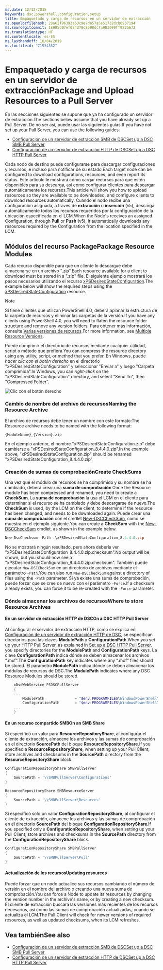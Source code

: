 ```yaml
---
ms.date: 12/12/2018
keywords: dsc,powershell,configuration,setup
title: Empaquetado y carga de recursos en un servidor de extracción
ms.openlocfilehash: 29a62f96393a53c9e7da57a5e51732dcb0937194
ms.sourcegitcommit: 18985d07ef024378c8590dc7a983099ff9225672
ms.translationtype: HT
ms.contentlocale: es-ES
ms.lasthandoff: 10/04/2019
ms.locfileid: "71954382"
---
```

# <a name="package-and-upload-resources-to-a-pull-server"></a><span data-ttu-id="1f917-103">Empaquetado y carga de recursos en un servidor de extracción</span><span class="sxs-lookup"><span data-stu-id="1f917-103">Package and Upload Resources to a Pull Server</span></span>

<span data-ttu-id="1f917-104">En las secciones siguientes se supone que ya ha configurado un servidor de extracción.</span><span class="sxs-lookup"><span data-stu-id="1f917-104">The sections below assume that you have already set up a Pull Server.</span></span> <span data-ttu-id="1f917-105">De no ser así, puede usar las siguientes guías:</span><span class="sxs-lookup"><span data-stu-id="1f917-105">If you have not set up your Pull Server, you can use the following guides:</span></span>

- [<span data-ttu-id="1f917-106">Configuración de un servidor de extracción SMB de DSC</span><span class="sxs-lookup"><span data-stu-id="1f917-106">Set up a DSC SMB Pull Server</span></span>](pullServerSmb.md)
- [<span data-ttu-id="1f917-107">Configuración de un servidor de extracción HTTP de DSC</span><span class="sxs-lookup"><span data-stu-id="1f917-107">Set up a DSC HTTP Pull Server</span></span>](pullServer.md)

<span data-ttu-id="1f917-108">Cada nodo de destino puede configurarse para descargar configuraciones y recursos, e incluso para notificar de su estado.</span><span class="sxs-lookup"><span data-stu-id="1f917-108">Each target node can be configured to download configurations, resources, and even report its status.</span></span> <span data-ttu-id="1f917-109">Este artículo le mostrará cómo cargar recursos para que estén disponibles para su descarga, así como configurar clientes para descargar automáticamente los recursos.</span><span class="sxs-lookup"><span data-stu-id="1f917-109">This article will show you how to upload resources so they are available to be downloaded, and configure clients to download resources automatically.</span></span> <span data-ttu-id="1f917-110">Cuando el nodo recibe una configuración asignada, a través de **extracción** o **inserción** (v5), descarga automáticamente todos los recursos requeridos por la configuración de la ubicación especificada en el LCM.</span><span class="sxs-lookup"><span data-stu-id="1f917-110">When the Node's receives an assigned Configuration, through **Pull** or **Push** (v5), it automatically downloads any resources required by the Configuration from the location specified in the LCM.</span></span>

## <a name="package-resource-modules"></a><span data-ttu-id="1f917-111">Módulos del recurso Package</span><span class="sxs-lookup"><span data-stu-id="1f917-111">Package Resource Modules</span></span>

<span data-ttu-id="1f917-112">Cada recurso disponible para que un cliente lo descargue debe almacenarse en un archivo ".zip".</span><span class="sxs-lookup"><span data-stu-id="1f917-112">Each resource available for a client to download must be stored in a ".zip" file.</span></span> <span data-ttu-id="1f917-113">El siguiente ejemplo mostrará los pasos necesarios utilizando el recurso [xPSDesiredStateConfiguration](https://www.powershellgallery.com/packages/xPSDesiredStateConfiguration/8.4.0.0).</span><span class="sxs-lookup"><span data-stu-id="1f917-113">The example below will show the required steps using the [xPSDesiredStateConfiguration](https://www.powershellgallery.com/packages/xPSDesiredStateConfiguration/8.4.0.0) resource.</span></span>

> [!NOTE]
> <span data-ttu-id="1f917-114">Si tiene clientes que utilizan PowerShell 4.0, deberá aplanar la estructura de la carpeta de recursos y eliminar las carpetas de la versión.</span><span class="sxs-lookup"><span data-stu-id="1f917-114">If you have any clients using PowerShell 4.0, you will need to flaten the resource folder structure and remove any version folders.</span></span> <span data-ttu-id="1f917-115">Para obtener más información, consulte [Varias versiones de recursos](../configurations/import-dscresource.md#multiple-resource-versions).</span><span class="sxs-lookup"><span data-stu-id="1f917-115">For more information, see [Multiple Resource Versions](../configurations/import-dscresource.md#multiple-resource-versions).</span></span>

<span data-ttu-id="1f917-116">Puede comprimir el directorio de recursos mediante cualquier utilidad, script o método que prefiera.</span><span class="sxs-lookup"><span data-stu-id="1f917-116">You can compress the resource directory using any utility, script, or method that you prefer.</span></span> <span data-ttu-id="1f917-117">En Windows, puede *hacer clic con el botón derecho* en el directorio "xPSDesiredStateConfiguration" y seleccionar "Enviar a" y luego "Carpeta comprimida".</span><span class="sxs-lookup"><span data-stu-id="1f917-117">In Windows, you can *right-click* on the "xPSDesiredStateConfiguration" directory, and select "Send To", then "Compressed Folder".</span></span>

![Clic con el botón derecho](../media/right-click.gif)

### <a name="naming-the-resource-archive"></a><span data-ttu-id="1f917-119">Cambio de nombre del archivo de recursos</span><span class="sxs-lookup"><span data-stu-id="1f917-119">Naming the Resource Archive</span></span>

<span data-ttu-id="1f917-120">El archivo de recursos debe tener un nombre con este formato:</span><span class="sxs-lookup"><span data-stu-id="1f917-120">The Resource archive needs to be named with the following format:</span></span>

```
{ModuleName}_{Version}.zip
```

<span data-ttu-id="1f917-121">En el ejemplo anterior, el nombre "xPSDesiredStateConfiguration.zip" debe cambiarse a "xPSDesiredStateConfiguration_8.4.4.0.zip".</span><span class="sxs-lookup"><span data-stu-id="1f917-121">In the example above, "xPSDesiredStateConfiguration.zip" should be renamed "xPSDesiredStateConfiguration_8.4.4.0.zip".</span></span>

### <a name="create-checksums"></a><span data-ttu-id="1f917-122">Creación de sumas de comprobación</span><span class="sxs-lookup"><span data-stu-id="1f917-122">Create CheckSums</span></span>

<span data-ttu-id="1f917-123">Una vez que el módulo de recursos se ha comprimido y su nombre se ha cambiado, deberá crear una **suma de comprobación**.</span><span class="sxs-lookup"><span data-stu-id="1f917-123">Once the Resource module has been compressed and renamed, you need to create a **CheckSum**.</span></span>  <span data-ttu-id="1f917-124">La **suma de comprobación** la usa el LCM en el cliente para determinar si el recurso se ha cambiado y debe descargarse de nuevo.</span><span class="sxs-lookup"><span data-stu-id="1f917-124">The **CheckSum** is used, by the LCM on the client, to determine if the resource has been changed, and needs to be downloaded again.</span></span> <span data-ttu-id="1f917-125">Puede crear una **suma de comprobación** con el cmdlet [New-DSCCheckSum](/powershell/module/PSDesiredStateConfiguration/New-DSCCheckSum), como se muestra en el ejemplo siguiente.</span><span class="sxs-lookup"><span data-stu-id="1f917-125">You can create a **CheckSum** with the [New-DSCCheckSum](/powershell/module/PSDesiredStateConfiguration/New-DSCCheckSum) cmdlet, as shown in the example below.</span></span>

```powershell
New-DscChecksum -Path .\xPSDesiredStateConfiguration_8.4.4.0.zip
```

<span data-ttu-id="1f917-126">No se mostrará ningún resultado, pero ahora debería ver "xPSDesiredStateConfiguration_8.4.4.0.zip.checksum".</span><span class="sxs-lookup"><span data-stu-id="1f917-126">No output will be shown, but you should now see a "xPSDesiredStateConfiguration_8.4.4.0.zip.checksum".</span></span> <span data-ttu-id="1f917-127">También puede ejecutar `New-DSCCheckSum` en un directorio de archivos mediante el parámetro `-Path`.</span><span class="sxs-lookup"><span data-stu-id="1f917-127">You can also run `New-DSCCheckSum` against a directory of files using the `-Path` parameter.</span></span> <span data-ttu-id="1f917-128">Si ya existe una suma de comprobación, puede forzar que se cree de nuevo con el parámetro `-Force`.</span><span class="sxs-lookup"><span data-stu-id="1f917-128">If a checksum already exists, you can force it to be re-created with the `-Force` parameter.</span></span>

### <a name="where-to-store-resource-archives"></a><span data-ttu-id="1f917-129">Dónde almacenar los archivos de recursos</span><span class="sxs-lookup"><span data-stu-id="1f917-129">Where to store Resource Archives</span></span>

#### <a name="on-a-dsc-http-pull-server"></a><span data-ttu-id="1f917-130">En un servidor de extracción HTTP de DSC</span><span class="sxs-lookup"><span data-stu-id="1f917-130">On a DSC HTTP Pull Server</span></span>

<span data-ttu-id="1f917-131">Al configurar el servidor de extracción HTTP, como se explica en [Configuración de un servidor de extracción HTTP de DSC](pullServer.md), se especifican directorios para las claves **ModulePath** y **ConfigurationPath**.</span><span class="sxs-lookup"><span data-stu-id="1f917-131">When you set up your HTTP Pull Server, as explained in [Set up a DSC HTTP Pull Server](pullServer.md), you specify directories for the **ModulePath** and **ConfigurationPath** keys.</span></span> <span data-ttu-id="1f917-132">La clave **ConfigurationPath** indica dónde se deben almacenar los archivos ".mof".</span><span class="sxs-lookup"><span data-stu-id="1f917-132">The **ConfigurationPath** key indicates where any ".mof" files should be stored.</span></span> <span data-ttu-id="1f917-133">El parámetro **ModulePath** indica dónde se deben almacenar los módulos de recursos de DSC.</span><span class="sxs-lookup"><span data-stu-id="1f917-133">The **ModulePath** indicates where any DSC Resource Modules should be stored.</span></span>

```powershell
    xDscWebService PSDSCPullServer
    {
    ...
        ModulePath              = "$env:PROGRAMFILES\WindowsPowerShell\DscService\Modules"
        ConfigurationPath       = "$env:PROGRAMFILES\WindowsPowerShell\DscService\Configuration"
    ...
    }

```

#### <a name="on-an-smb-share"></a><span data-ttu-id="1f917-134">En un recurso compartido SMB</span><span class="sxs-lookup"><span data-stu-id="1f917-134">On an SMB Share</span></span>

<span data-ttu-id="1f917-135">Si especificó un valor para **ResourceRepositoryShare**, al configurar el cliente de extracción, almacene los archivos y las sumas de comprobación en el directorio **SourcePath** del bloque **ResourceRepositoryShare**.</span><span class="sxs-lookup"><span data-stu-id="1f917-135">If you specified a **ResourceRepositoryShare**, when setting up your Pull Client, store archives and checksums in the **SourcePath** directory from the **ResourceRepositoryShare** block.</span></span>

```powershell
ConfigurationRepositoryShare SMBPullServer
{
    SourcePath = '\\SMBPullServer\Configurations'
}

ResourceRepositoryShare SMBResourceServer
{
    SourcePath = '\\SMBPullServer\Resources'
}
```

<span data-ttu-id="1f917-136">Si especificó solo un valor **ConfigurationRepositoryShare**, al configurar el cliente de extracción, almacene los archivos y las sumas de comprobación en el directorio **SourcePath** del bloque **ConfigurationRepositoryShare**.</span><span class="sxs-lookup"><span data-stu-id="1f917-136">If you specified only a **ConfigurationRepositoryShare**, when setting up your Pull Client, store archives and checksums in the **SourcePath** directory from the **ConfigurationRepositoryShare** block.</span></span>

```powershell
ConfigurationRepositoryShare SMBPullServer
{
    SourcePath = '\\SMBPullServer\Pull'
}
```

#### <a name="updating-resources"></a><span data-ttu-id="1f917-137">Actualización de los recursos</span><span class="sxs-lookup"><span data-stu-id="1f917-137">Updating resources</span></span>

<span data-ttu-id="1f917-138">Puede forzar que un nodo actualice sus recursos cambiando el número de versión en el nombre del archivo o creando una nueva suma de comprobación.</span><span class="sxs-lookup"><span data-stu-id="1f917-138">You can force a Node to update its resources by changing the version number in the archive's name, or by creating a new checksum.</span></span> <span data-ttu-id="1f917-139">El cliente de extracción buscará las versiones más recientes de los recursos necesarios, así como las sumas de comprobación actualizadas, cuando se actualiza el LCM.</span><span class="sxs-lookup"><span data-stu-id="1f917-139">The Pull Client will check for newer versions of required resources, as well as updated checksums, when its LCM refreshes.</span></span>

## <a name="see-also"></a><span data-ttu-id="1f917-140">Vea también</span><span class="sxs-lookup"><span data-stu-id="1f917-140">See also</span></span>

- [<span data-ttu-id="1f917-141">Configuración de un servidor de extracción SMB de DSC</span><span class="sxs-lookup"><span data-stu-id="1f917-141">Set up a DSC SMB Pull Server</span></span>](pullServerSmb.md)
- [<span data-ttu-id="1f917-142">Configuración de un servidor de extracción HTTP de DSC</span><span class="sxs-lookup"><span data-stu-id="1f917-142">Set up a DSC HTTP Pull Server</span></span>](pullServer.md)

